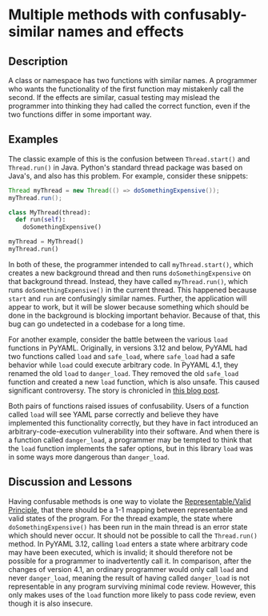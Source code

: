 # Multiple methods with confusably-similar names and effects

## Description

A class or namespace has two functions with similar names. A programmer who wants the functionality of the first function may mistakenly call the second. If the effects are similar, casual testing may mislead the programmer into thinking they had called the correct function, even if the two functions differ in some important way.

## Examples

The classic example of this is the confusion between `Thread.start()` and `Thread.run()` in Java. Python's standard thread package was based on Java's, and also has this problem. For example, consider these snippets:


```java
Thread myThread = new Thread(() => doSomethingExpensive());
myThread.run();
```

```python
class MyThread(thread):
  def run(self):
    doSomethingExpensive()

myThread = MyThread()
myThread.run()
```

In both of these, the programmer intended to call `myThread.start()`, which creates a new background thread and then runs `doSomethingExpensive` on that background thread. Instead, they have called `myThread.run()`, which runs `doSomethingExpensive()` in the current thread. This happened because `start` and `run` are confusingly similar names. Further, the application will appear to work, but it will be slower because something which should be done in the background is blocking important behavior. Because of that, this bug can go undetected in a codebase for a long time.


For another example, consider the battle between the various `load` functions in PyYAML. Originally, in versions 3.12 and below, PyYAML had two functions called `load` and `safe_load`, where `safe_load` had a safe behavior while `load` could execute arbitrary code. In PyYAML 4.1, they renamed the old `load` to `danger_load`. They removed the old `safe_load` function and created a new `load` function, which is also unsafe. This caused significant controversy. The story is chronicled in [this blog post](https://www.serendipidata.com/posts/safe-api-design-and-pyyaml).

Both pairs of functions raised issues of confusability. Users of a function called `load` will see YAML parse correctly and believe they have implemented this functionality correctly, but they have in fact introduced an arbitrary-code-execution vulnerability into their software. And when there is a function called `danger_load`, a programmer may be tempted to think that the `load` function implements the safer options, but in this library `load` was in some ways more dangerous than `danger_load`.


## Discussion and Lessons

Having confusable methods is one way to violate the [Representable/Valid Principle](https://medium.com/@note89/state-of-emergency-the-four-ways-your-state-might-be-wrong-b6cebea38d78), that there should be a 1-1 mapping between representable and valid states of the program. For the thread example, the state where `doSomethingExpensive()` has been run in the main thread is an error state which should never occur. It should not be possible to call the `Thread.run()` method. In PyYAML 3.12, calling `load` enters a state where arbitrary code may have been executed, which is invalid; it should therefore not be possible for a programmer to inadvertently call it. In comparison, after the changes of version 4.1, an ordinary programmer would only call `load` and never `danger_load`, meaning the result of having called `danger_load` is not representable in any program surviving minimal code review. However, this only makes uses of the `load` function more likely to pass code review, even though it is also insecure.
